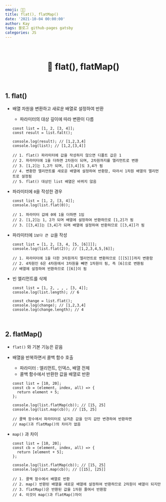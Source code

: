```yaml
---
emoji: 👨‍💻
title: flat(), flatMap()
date: '2021-10-04 00:00:00'
author: Kay
tags: 블로그 github-pages gatsby
categories: JS
---
```


<br>

<h1 align="center">
  👋  flat(), flatMap()
</h1>

<br>

## 1. flat()

- 배열 차원을 변환하고 새로운 배열로 설정하여 반환

  - 파라미터의 대상 깊이에 따라 변환이 다름

  ```tsx
  const list = [1, 2, [3, 4]];
  const result = list.falt();

  console.log(result); // [1,2,3,4]
  console.log(list); // [1,2,[3,4]]

  // 1. flat() 파라미터에 값을 작성하지 않으면 디폴트 값은 1
  // 2. 파라미터에 1을 더하면 2차원이 되며, 2차원까지를 엘리먼트로 변환
  // 3. [1,2]는 1,2가 되며, [[3,4]]도 3,4가 됨
  // 4. 변환한 엘리먼트를 새로운 배열에 설정하여 반환함, 따라서 1차원 배열의 엘리먼트로 설정됨
  // 5. flat() 대상인 list 배열은 바뀌지 않음
  ```

- 파라미터에 `0`을 작성한 경우

  ```tsx
  const list = [1, 2, [3, 4]];
  console.log(list.flat(0));

  // 1. 파라미터 값에 0에 1을 더하면 1임
  // 2. [1,2]는 1, 2가 되며 배열에 설정하여 반환하므로 [1,2]가 됨
  // 3. [[3,4]]는 [3,4]가 되며 배열에 설정하여 반환하므로 [[3,4]]가 됨
  ```

- 파라미터에 `1보다 큰 값`을 작성

  ```tsx
  const list = [1, 2, [3, 4, [5, [6]]]];
  console.log(list.flat(2)); // [1,2,3,4,5,[6]];

  // 1. 파라미터에 1을 더한 3차원까지 엘리먼트로 변환하므로 [[[5]]]까지 변환함
  // 2. 4차원인 6은 4차원에서 3차원을 빼면 1차원이 됨, 즉 [6]으로 변환됨
  // 배열에 설정하여 반환하므로 [[6]]이 됨
  ```

- 빈 엘리먼트를 삭제

  ```tsx
  const list = [1, 2, , , , [3, 4]];
  console.log(list.length); // 6

  const change = list.flat();
  console.log(change); // [1,2,3,4]
  console.log(change.length); // 4
  ```

<br>

## 2. flatMap()

- `flat()` 와 기본 기능은 같음
- 배열을 반복하면서 콜백 함수 호출

  - 파라미터 : 엘리먼트, 인덱스, 배열 전체
  - 콜백 함수에서 반환한 값을 배열로 반환

  ```tsx
  const list = [10, 20];
  const cb = (element, index, all) => {
    return element + 5;
  };

  console.log(list.flatMap(cb)); // [15, 25]
  console.log(list.map(cb)); // [15, 25]

  // 콜백 함수에서 파라미터로 넘겨준 값을 단지 값만 변경하여 반환하면
  // map()과 flatMap()의 차이가 없음
  ```

- `map()` 과 차이

  ```tsx
  const list = [10, 20];
  const cb = (element, index, all) => {
    return [element + 5];
  };

  console.log(list.flatMap(cb)); // [15, 25]
  console.log(list.map(cb)); // [[15], [25]]

  // 1. 콜백 함수에서 배열로 반환
  // 2. map() 반환된 배열을 새로운 배열에 설정하여 반환하므로 2차원이 배열이 되지만
  // 3. flatMap()은 반환된 값을 1차원 줄여서 반환함
  // 4. 이것이 map()과 flatMap()차이
  ```

```toc

```
